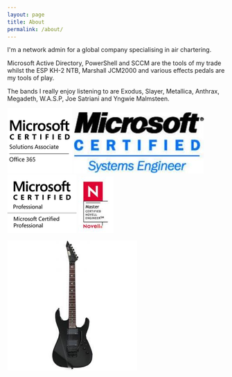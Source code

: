 ```yaml
---
layout: page
title: About
permalink: /about/
---
```


I'm a network admin for a global company specialising in air chartering.

Microsoft Active Directory, PowerShell and SCCM are the tools of my trade whilst the ESP KH-2 NTB, Marshall JCM2000 and various effects pedals are my tools of play.

The bands I really enjoy listening to are Exodus, Slayer, Metallica, Anthrax, Megadeth, W.A.S.P, Joe Satriani and Yngwie Malmsteen.

![](/assets/images/MCSA_Office365_Blk.png) ![](/assets/images/mcse.jpg) ![](/assets/images/MCP_2013rgb_1519.png) ![](/assets/images/mcne.jpg)

![](/assets/images/ESP-KH-2-NTB.jpg)


